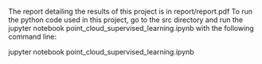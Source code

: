 
The report detailing the results of this project is in report/report.pdf
To run the python code used in this project, go to the src directory and run the jupyter notebook point_cloud_supervised_learning.ipynb with the following command line:

jupyter notebook point_cloud_supervised_learning.ipynb
